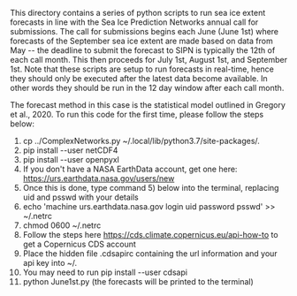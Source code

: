 This directory contains a series of python scripts to run sea ice extent
forecasts in line with the Sea Ice Prediction Networks annual call for
submissions. The call for submissions begins each June (June 1st) where
forecasts of the September sea ice extent are made based on data from
May -- the deadline to submit the forecast to SIPN is typically the 12th
of each call month. This then proceeds for July 1st, August 1st, and
September 1st. Note that these scripts are setup to run forecasts in real-time,
hence they should only be executed after the latest data become available. In
other words they should be run in the 12 day window after each call month.

The forecast method in this case is the statistical model outlined in
Gregory et al., 2020. To run this code for the first time, please follow
the steps below:

1) cp ../ComplexNetworks.py ~/.local/lib/python3.7/site-packages/.
2) pip install --user netCDF4
3) pip install --user openpyxl
4) If you don't have a NASA EarthData account, get one here: https://urs.earthdata.nasa.gov/users/new
5) Once this is done, type command 5) below into the terminal, replacing uid and psswd with your details
6) echo 'machine urs.earthdata.nasa.gov login uid password psswd' >> ~/.netrc
7) chmod 0600 ~/.netrc
8) Follow the steps here https://cds.climate.copernicus.eu/api-how-to to get a Copernicus CDS account
9) Place the hidden file .cdsapirc containing the url information and your api key into ~/.
10) You may need to run pip install --user cdsapi
11) python June1st.py (the forecasts will be printed to the terminal)



 
